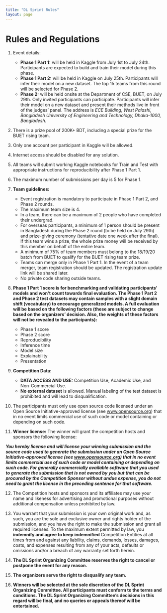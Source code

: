 ```yaml
---
title: "DL Sprint Rules"
layout: page
---
```

# Rules and Regulations

1. Event details:
    - **Phase 1 Part 1:** will be held in Kaggle from July 1st to July 24th. Participants are expected to build and train their model during this phase.
    - **Phase 1 Part 2:** will be held in Kaggle on July 25th. Participants will infer their model on a new dataset. The top 15 teams from this round will be selected for Phase 2.
    - **Phase 2:** will be held onsite at the Department of CSE, BUET, on July 29th. Only invited participants can participate. Participants will infer their model on a new dataset and present their methods live in front of the judges’ panel. The address is *ECE Building, West Palashi, Bangladesh University of Engineering and Technology, Dhaka-1000, Bangladesh.*

2. There is a prize pool of 200K+  BDT, including a special prize for the BUET rising team.

3. Only one account per participant in Kaggle will be allowed.

4. Internet access should be disabled for any solution.

5. All teams will submit working Kaggle notebooks for Train and Test with appropriate instructions for reproducibility after Phase 1 Part 1.

6. The maximum number of submissions per day is 5 for Phase 1.

7. **Team guidelines:**
    - Event registration is mandatory to participate in Phase 1 Part 2, and Phase 2 rounds.
    - The maximum team size is 4.
    - In a team, there can be a maximum of 2 people who have completed their undergrad.
    - For overseas participants, a minimum of 1 person should be present in Bangladesh during the Phase 2 round (to be held on July 29th) and prize-giving ceremony (tentative date one week after the final). If this team wins a prize, the whole prize money will be received by this member on behalf of the entire team.
    - A minimum of 75% of team members must belong to the 18/19/20 batch from BUET to qualify for the BUET rising team prize.
    - Teams can merge only in Phase 1 Part 1. In the event of a team merger, team registration should be updated. The registration update link will be shared later.
    - No private code sharing outside teams.

8.   **Phase 1 Part 1 score is for benchmarking and validating participants' models and won't count towards final evaluation. The Phase 1 Part 2 and Phase 2 test datasets may contain samples with a slight domain shift (vocabulary) to encourage generalized models. A full evaluation will be based on the following factors (these are subject to change based on the organizers’ decision. Also, the weights of these factors will not be revealed to the participants):**
        - Phase 1 score
        - Phase 2 score
        - Reproducibility
        - Inference time
        - Model size
        - Explainability
        - Presentation

9. **Competition Data:**
    - **DATA ACCESS AND USE:** Competition Use, Academic Use, and Non-Commercial Use.
    - **No external dataset** is allowed. Manual labeling of the test dataset is prohibited and will lead to disqualification.

10. The participants must only use open source code licensed under an Open Source Initiative-approved license (see www.opensource.org) that in no event limits commercial use of such code or model containing or depending on such code.

11.  **Winner license:** The winner will grant the competition hosts and sponsors the following license:

*__You hereby license and will license your winning submission and the source code used to generate the submission under an Open Source Initiative-approved license (see www.opensource.org) that in no event limits commercial use of such code or model containing or depending on such code. For generally commercially available software that you used to generate the submission that is not owned by you but that can be procured by the Competition Sponsor without undue expense, you do not need to grant the license in the preceding sentence for that software.__*

12. The Competition hosts and sponsors and its affiliates may use your name and likeness for advertising and promotional purposes without additional compensation unless prohibited by law.

13. You warrant that your submission is your own original work and, as such, you are the sole and exclusive owner and rights holder of the submission, and you have the right to make the submission and grant all required licenses. To the maximum extent permitted by law, you **indemnify and agree to keep indemnified** Competition Entities at all times from and against any liability, claims, demands, losses, damages, costs, and expenses resulting from any of your acts, defaults or omissions and/or a breach of any warranty set forth herein.

14. **The DL Sprint Organizing Committee reserves the right to cancel or postpone the event for any reason.**

15. **The organizers serve the right to disqualify any team.**

16. **Winners will be selected at the sole discretion of the DL Sprint Organizing Committee. All participants must conform to the terms and conditions. The DL Sprint Organizing Committee’s decisions in this regard will be final, and no queries or appeals thereof will be entertained.**

